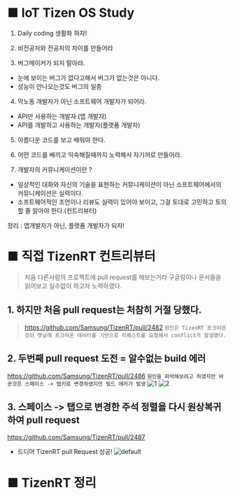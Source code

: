 # ■ IoT Tizen OS Study

1. Daily coding 생활화 하자!

2. 비전공자와 전공자의 차이를 만들어라

3. 버그메이커가 되지 말아라. 
- 눈에 보이는 버그가 없다고해서 버그가 없는것은 아니다.
- 성능이 안나오는것도 버그의 일종

4. 막노동 개발자가 아닌 소프트웨어 개발자가 되어라.
- API만 사용하는 개발자 (앱 개발자)
- API를 개발하고 사용하는 개발자(플랫폼 개발자)

5. 아름다운 코드를 보고 배워야 한다.

6. 어떤 코드를 배끼고 익숙해질때까지 노력해서 자기꺼로 만들어라.

7. 개발자의 커뮤니케이션이란 ?
- 일상적인 대화와 자신의 기술을 표현하는 커뮤니케이션이 아닌 소프트웨어에서의 커뮤니케이션은 실력이다.
- 소프트웨어적인 조언이나 리뷰도 실력이 있어야 보이고, 그걸 토대로 고민하고 토의할 줄 알아야 한다.(컨트리뷰터)

<a>정리 : 앱개발자가 아닌, 플랫폼 개발자가 되자!</a>


# ■ 직접 TizenRT 컨트리뷰터 

> 처음 다른사람의 프로젝트에 pull request를 해보는거라 구글링이나 문서들을 읽어보고 실수없이 하고자 노력하였다. 

## 1. 하지만 처음 pull request는 처참히 거절 당했다.  
> https://github.com/Samsung/TizenRT/pull/2482
```원인은 TizenRT 포크떠온것이 옛날에 포크떠온 데이터를 기반으로 리퀘스트를 요청해서 conflict가 발생했다.```


## 2. 두번째 pull request 도전 = 알수없는 build 에러
https://github.com/Samsung/TizenRT/pull/2486
`원인을 파악해보려고 하였지만 바꾼것은 스페이스 -> 탭키로 변경하였지만 빌드 에러가 발생`
![1](https://user-images.githubusercontent.com/35188271/48975737-588d3580-f0bb-11e8-9889-e75082f24043.png)
![2](https://user-images.githubusercontent.com/35188271/48975738-588d3580-f0bb-11e8-962a-6993fec438c8.PNG)



## 3. 스페이스 -> 탭으로 변경한 주석 정렬을 다시 원상복귀하여 pull request
https://github.com/Samsung/TizenRT/pull/2487

- 드디어 TizenRT pull Request 성공!
![default](https://user-images.githubusercontent.com/35188271/48975719-9b024280-f0ba-11e8-8517-8f3da226ee58.PNG)




# ■ TizenRT 정리 
